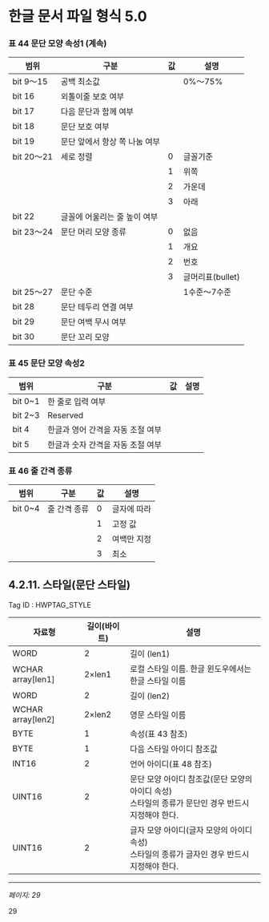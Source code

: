 # 한글 문서 파일 형식 5.0

### 표 44 문단 모양 속성1 (계속)

| 범위 | 구분 | 값 | 설명 |
|------|------|----|----- |
| bit 9～15 | 공백 최소값 |  | 0%～75% |
| bit 16 | 외톨이줄 보호 여부 |  |  |
| bit 17 | 다음 문단과 함께 여부 |  |  |
| bit 18 | 문단 보호 여부 |  |  |
| bit 19 | 문단 앞에서 항상 쪽 나눔 여부 |  |  |
| bit 20～21 | 세로 정렬 | 0 | 글꼴기준 |
|  |  | 1 | 위쪽 |
|  |  | 2 | 가운데 |
|  |  | 3 | 아래 |
| bit 22 | 글꼴에 어울리는 줄 높이 여부 |  |  |
| bit 23～24 | 문단 머리 모양 종류 | 0 | 없음 |
|  |  | 1 | 개요 |
|  |  | 2 | 번호 |
|  |  | 3 | 글머리표(bullet) |
| bit 25～27 | 문단 수준 |  | 1수준～7수준 |
| bit 28 | 문단 테두리 연결 여부 |  |  |
| bit 29 | 문단 여백 무시 여부 |  |  |
| bit 30 | 문단 꼬리 모양 |  |  |

### 표 45 문단 모양 속성2

| 범위 | 구분 | 값 | 설명 |
|------|------|----|----- |
| bit 0~1 | 한 줄로 입력 여부 |  |  |
| bit 2~3 | Reserved |  |  |
| bit 4 | 한글과 영어 간격을 자동 조절 여부 |  |  |
| bit 5 | 한글과 숫자 간격을 자동 조절 여부 |  |  |

### 표 46 줄 간격 종류

| 범위 | 구분 | 값 | 설명 |
|------|------|----|----- |
| bit 0~4 | 줄 간격 종류 | 0 | 글자에 따라 |
|  |  | 1 | 고정 값 |
|  |  | 2 | 여백만 지정 |
|  |  | 3 | 최소 |

## 4.2.11. 스타일(문단 스타일)

Tag ID : HWPTAG_STYLE

| 자료형 | 길이(바이트) | 설명 |
|--------|------------|------|
| WORD | 2 | 길이 (len1) |
| WCHAR array[len1] | 2×len1 | 로컬 스타일 이름. 한글 윈도우에서는 한글 스타일 이름 |
| WORD | 2 | 길이 (len2) |
| WCHAR array[len2] | 2×len2 | 영문 스타일 이름 |
| BYTE | 1 | 속성(표 43 참조) |
| BYTE | 1 | 다음 스타일 아이디 참조값 |
| INT16 | 2 | 언어 아이디(표 48 참조) |
| UINT16 | 2 | 문단 모양 아이디 참조값(문단 모양의 아이디 속성)<br>스타일의 종류가 문단인 경우 반드시 지정해야 한다. |
| UINT16 | 2 | 글자 모양 아이디(글자 모양의 아이디 속성)<br>스타일의 종류가 글자인 경우 반드시 지정해야 한다. |

---
*페이지: 29*

29